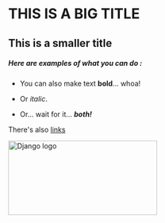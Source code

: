 # THIS IS A BIG TITLE

## This is a smaller title

##### Here are examples of what you can do :

- You can also make text **bold**... whoa!
- Or _italic_.
- Or... wait for it... **_both!_**

There's also [links](https://cs50.harvard.edu/web/2020/projects/1/wiki/)

<img src="https://static.djangoproject.com/img/logos/django-logo-negative.png" alt="Django logo" width="300" height="150">
